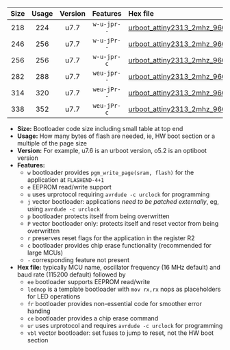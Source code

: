 |Size|Usage|Version|Features|Hex file|
|:-:|:-:|:-:|:-:|:--|
|218|224|u7.7|`w-u-jpr--`|[urboot_attiny2313_2mhz_9600bps_lednop_ur_vbl.hex](https://raw.githubusercontent.com/stefanrueger/urboot.hex/main/mcus/attiny2313/fcpu_2mhz/9600_bps/urboot_attiny2313_2mhz_9600bps_lednop_ur_vbl.hex)|
|246|256|u7.7|`w-u-jPr--`|[urboot_attiny2313_2mhz_9600bps_lednop_fr_ur_vbl.hex](https://raw.githubusercontent.com/stefanrueger/urboot.hex/main/mcus/attiny2313/fcpu_2mhz/9600_bps/urboot_attiny2313_2mhz_9600bps_lednop_fr_ur_vbl.hex)|
|256|256|u7.7|`w-u-jpr-c`|[urboot_attiny2313_2mhz_9600bps_lednop_fr_ce_ur_vbl.hex](https://raw.githubusercontent.com/stefanrueger/urboot.hex/main/mcus/attiny2313/fcpu_2mhz/9600_bps/urboot_attiny2313_2mhz_9600bps_lednop_fr_ce_ur_vbl.hex)|
|282|288|u7.7|`weu-jpr--`|[urboot_attiny2313_2mhz_9600bps_ee_lednop_ur_vbl.hex](https://raw.githubusercontent.com/stefanrueger/urboot.hex/main/mcus/attiny2313/fcpu_2mhz/9600_bps/urboot_attiny2313_2mhz_9600bps_ee_lednop_ur_vbl.hex)|
|314|320|u7.7|`weu-jPr--`|[urboot_attiny2313_2mhz_9600bps_ee_lednop_fr_ur_vbl.hex](https://raw.githubusercontent.com/stefanrueger/urboot.hex/main/mcus/attiny2313/fcpu_2mhz/9600_bps/urboot_attiny2313_2mhz_9600bps_ee_lednop_fr_ur_vbl.hex)|
|338|352|u7.7|`weu-jPr-c`|[urboot_attiny2313_2mhz_9600bps_ee_lednop_fr_ce_ur_vbl.hex](https://raw.githubusercontent.com/stefanrueger/urboot.hex/main/mcus/attiny2313/fcpu_2mhz/9600_bps/urboot_attiny2313_2mhz_9600bps_ee_lednop_fr_ce_ur_vbl.hex)|

- **Size:** Bootloader code size including small table at top end
- **Usage:** How many bytes of flash are needed, ie, HW boot section or a multiple of the page size
- **Version:** For example, u7.6 is an urboot version, o5.2 is an optiboot version
- **Features:**
  + `w` bootloader provides `pgm_write_page(sram, flash)` for the application at `FLASHEND-4+1`
  + `e` EEPROM read/write support
  + `u` uses urprotocol requiring `avrdude -c urclock` for programming
  + `j` vector bootloader: applications *need to be patched externally*, eg, using `avrdude -c urclock`
  + `p` bootloader protects itself from being overwritten
  + `P` vector bootloader only: protects itself and reset vector from being overwritten
  + `r` preserves reset flags for the application in the register R2
  + `c` bootloader provides chip erase functionality (recommended for large MCUs)
  + `-` corresponding feature not present
- **Hex file:** typically MCU name, oscillator frequency (16 MHz default) and baud rate (115200 default) followed by
  + `ee` bootloader supports EEPROM read/write
  + `lednop` is a template bootloader with `mov rx,rx` nops as placeholders for LED operations
  + `fr` bootloader provides non-essential code for smoother error handing
  + `ce` bootloader provides a chip erase command
  + `ur` uses urprotocol and requires `avrdude -c urclock` for programming
  + `vbl` vector bootloader: set fuses to jump to reset, not the HW boot section
